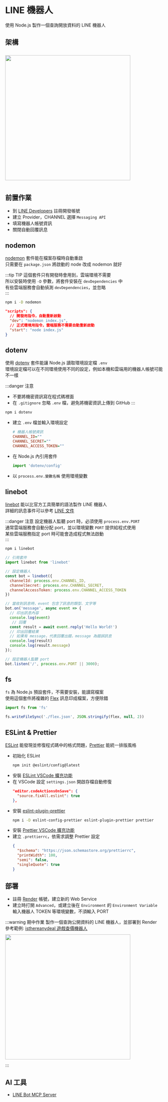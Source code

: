 # LINE 機器人

使用 Node.js 製作一個查詢開放資料的 LINE 機器人  

## 架構
<img src="/images/ch21/webhook.png" height="400" style="margin: 10px 0;">

## 前置作業
- 到 [LINE Developers](https://developers.line.me/) 註冊開發帳號
- 建立 Provider，CHANNEL 選擇 `Messaging API`
- 填寫機器人帳號資訊
- 關閉自動回覆訊息

## nodemon
[nodemon](https://www.npmjs.com/package/nodemon) 套件能在檔案存檔時自動重啟  
只需要在 `package.json` 將啟動的 node 改成 nodemon 就好  

:::tip TIP
這個套件只有開發時會用到，雲端環境不需要  
所以安裝時使用 `-D` 參數，將套件安裝在 `devDependencies` 中  
有些雲端服務會自動偵測 `devDependencies`，並忽略  
:::

```bash
npm i -D nodemon
```

```json
"scripts": {
  // 開發用指令，自動重新啟動
  "dev": "nodemon index.js",
  // 正式環境用指令，雲端服務不需要自動重新啟動
  "start": "node index.js"
}
```

## dotenv
使用 [dotenv](https://www.npmjs.com/package/dotenv) 套件能讓 Node.js 讀取環境設定檔 `.env`  
環境設定檔可以在不同環境使用不同的設定，例如本機和雲端用的機器人帳號可能不一樣

:::danger 注意
- 不要將機密資訊寫在程式碼裡面
- 在 `.gitignore` 忽略 `.env` 檔，避免將機密資訊上傳到 GitHub
:::

```bash
npm i dotenv
```

- 建立 `.env` 檔並輸入環境設定
  ```ini
  # 機器人帳號資訊
  CHANNEL_ID=""
  CHANNEL_SECRET=""
  CHANNEL_ACCESS_TOKEN=""
  ```
- 在 Node.js 內引用套件
  ```js
  import 'dotenv/config'
  ```
- 以 `process.env.變數名稱` 使用環境變數

## linebot
[linebot](https://www.npmjs.com/package/linebot) 能以比官方工具簡單的語法製作 LINE 機器人  
詳細的訊息事件可以參考 [LINE 文件](https://developers.line.biz/en/reference/messaging-api/#message-event)

:::danger 注意
設定機器人監聽 port 時，必須使用 `process.env.PORT`  
通常雲端服務會自動分配 port，並以環境變數 `PORT` 提供給程式使用  
某些雲端服務指定 port 時可能會造成程式無法啟動  
:::

```bash
npm i linebot
```

```js
// 引用套件
import linebot from 'linebot'

// 設定機器人
const bot = linebot({
  channelId: process.env.CHANNEL_ID,
  channelSecret: process.env.CHANNEL_SECRET,
  channelAccessToken: process.env.CHANNEL_ACCESS_TOKEN
})

// 當收到訊息時，event 包含了訊息的類型、文字等
bot.on('message', async event => {
  // 印出訊息內容
  console.log(event)
   // 回覆
  const result = await event.reply('Hello World!')
  // 印出回覆結果
  // 如果有 message，代表回覆出錯，message 為錯誤訊息
  console.log(result)
  console.log(result.message)
});

// 設定機器人監聽 port
bot.listen('/', process.env.PORT || 3000);
```

## fs
`fs` 為 Node.js 預設套件，不需要安裝，能讀寫檔案  
使用這個套件將複雜的 [Flex](https://developers.line.biz/flex-simulator/) 訊息印成檔案，方便除錯  
```js
import fs from 'fs'

fs.writeFileSync('./flex.json', JSON.stringify(flex, null, 2))
```

## ESLint & Prettier
[ESLint](https://eslint.org/) 能發現並修復程式碼中的格式問題，[Prettier](https://prettier.io/) 能統一排版風格

- 初始化 ESLint
   ```bash
   npm init @eslint/config@latest
   ```
- 安裝 [ESLint VSCode 擴充功能](https://marketplace.visualstudio.com/items?itemName=dbaeumer.vscode-eslint)  
- 在 VSCode 設定 `settings.json` 開啟存檔自動修復
   ```json
   "editor.codeActionsOnSave": {
     "source.fixAll.eslint": true
   },
   ```
- 安裝 [eslint-plugin-prettier](https://github.com/prettier/eslint-plugin-prettier)
   ```bash
   npm i -D eslint-config-prettier eslint-plugin-prettier prettier
   ```
- 安裝 [Prettier VSCode 擴充功能](https://marketplace.visualstudio.com/items?itemName=esbenp.prettier-vscode)
- 建立 `.prettierrc`，依需求調整 Prettier 設定
   ```json
   {
     "$schema": "https://json.schemastore.org/prettierrc",
     "printWidth": 100,
     "semi": false,
     "singleQuote": true
   }
   ```

## 部署
- 註冊 [Render](https://render.com/) 帳號，建立新的 Web Service
- 建立時打開 `Advanced`，或建立後在 `Environment` 的 `Environment Variable` 輸入機器人 TOKEN 等環境變數，不須輸入 PORT

:::warning 期中作業
製作一個查詢公開資料的 LINE 機器人，並部署到 Render  
參考範例: [isthereanydeal 遊戲查價機器人](https://github.com/rogeraabbccdd/Linebot-Deals)  
<img src="https://raw.githubusercontent.com/rogeraabbccdd/Linebot-Deals/master/preview.png" height="400" style="margin: 10px 0;">  
:::

## AI 工具
- [LINE Bot MCP Server](https://github.com/line/line-bot-mcp-server)